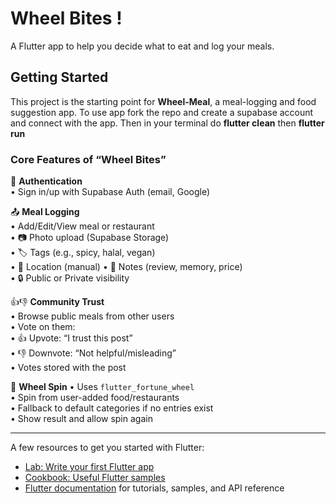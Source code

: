 # Wheel Bites !

A Flutter app to help you decide what to eat and log your meals.

## Getting Started

This project is the starting point for **Wheel-Meal**, a meal-logging and food suggestion app.
To use app fork the repo and create a supabase account and connect with the app.
Then in your terminal do **flutter clean** then **flutter run** 

### Core Features of “Wheel Bites”

🔐 **Authentication**  
• Sign in/up with Supabase Auth (email, Google)

📤 **Meal Logging**  
• Add/Edit/View meal or restaurant  
• 📷 Photo upload (Supabase Storage)  
• 🏷️ Tags (e.g., spicy, halal, vegan)  
• 📍 Location (manual)
• 📝 Notes (review, memory, price)  
• 🔒 Public or Private visibility

👍👎 **Community Trust**  
• Browse public meals from other users  
• Vote on them:  
  • 👍 Upvote: “I trust this post”  
  • 👎 Downvote: “Not helpful/misleading”  
• Votes stored with the post

🎡 **Wheel Spin** 
• Uses `flutter_fortune_wheel`  
• Spin from user-added food/restaurants  
• Fallback to default categories if no entries exist  
• Show result and allow spin again

---

A few resources to get you started with Flutter:

- [Lab: Write your first Flutter app](https://docs.flutter.dev/get-started/codelab)  
- [Cookbook: Useful Flutter samples](https://docs.flutter.dev/cookbook)  
- [Flutter documentation](https://docs.flutter.dev/) for tutorials, samples, and API reference

